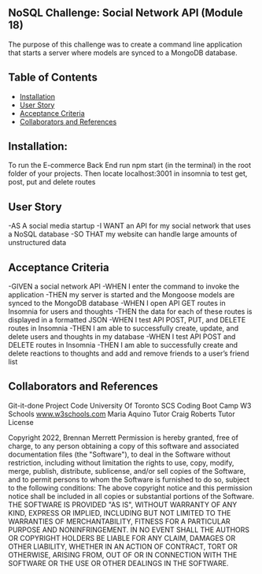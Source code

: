## NoSQL Challenge: Social Network API (Module 18)
The purpose of this challenge was to create a command line application that starts a server where models are synced to a MongoDB database.

## Table of Contents
- [Installation](#Installation)
- [User Story](#UserStory)
- [Acceptance Criteria](#AcceptanceCriteria)
- [Collaborators and References](#CollaboratorsandReferences)

## Installation:
To run the E-commerce Back End run npm start (in the terminal) in the root folder of your projects.  Then locate localhost:3001 in insomnia to test get, post, put and delete routes

## User Story
-AS A social media startup
-I WANT an API for my social network that uses a NoSQL database
-SO THAT my website can handle large amounts of unstructured data

## Acceptance Criteria
-GIVEN a social network API
-WHEN I enter the command to invoke the application
-THEN my server is started and the Mongoose models are synced to the MongoDB database
-WHEN I open API GET routes in Insomnia for users and thoughts
-THEN the data for each of these routes is displayed in a formatted JSON
-WHEN I test API POST, PUT, and DELETE routes in Insomnia
-THEN I am able to successfully create, update, and delete users and thoughts in my database
-WHEN I test API POST and DELETE routes in Insomnia
-THEN I am able to successfully create and delete reactions to thoughts and add and remove friends to a user’s friend list

## Collaborators and References
Git-it-done Project Code University Of Toronto SCS Coding Boot Camp
W3 Schools www.w3schools.com
Maria Aquino Tutor
Craig Roberts Tutor
License

Copyright 2022, Brennan Merrett Permission is hereby granted, free of charge, to any person obtaining a copy of this software and associated documentation files (the "Software"), to deal in the Software without restriction, including without limitation the rights to use, copy, modify, merge, publish, distribute, sublicense, and/or sell copies of the Software, and to permit persons to whom the Software is furnished to do so, subject to the following conditions: The above copyright notice and this permission notice shall be included in all copies or substantial portions of the Software. THE SOFTWARE IS PROVIDED "AS IS", WITHOUT WARRANTY OF ANY KIND, EXPRESS OR IMPLIED, INCLUDING BUT NOT LIMITED TO THE WARRANTIES OF MERCHANTABILITY, FITNESS FOR A PARTICULAR PURPOSE AND NONINFRINGEMENT. IN NO EVENT SHALL THE AUTHORS OR COPYRIGHT HOLDERS BE LIABLE FOR ANY CLAIM, DAMAGES OR OTHER LIABILITY, WHETHER IN AN ACTION OF CONTRACT, TORT OR OTHERWISE, ARISING FROM, OUT OF OR IN CONNECTION WITH THE SOFTWARE OR THE USE OR OTHER DEALINGS IN THE SOFTWARE.
